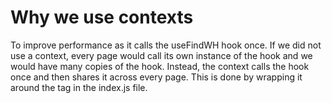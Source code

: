# Why we use contexts
To improve performance as it calls the useFindWH hook once. If we did not use a context, every page would call its own instance of the hook and we would have many copies of the hook. Instead, the context calls the hook once and then shares it across every page. This is done by wrapping it around the <App /> tag in the index.js file.